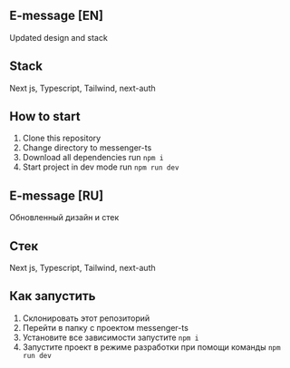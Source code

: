 ## E-message [EN]
Updated design and stack

## Stack
Next js, Typescript, Tailwind, next-auth

## How to start
<ol>
    <li>Clone this repository</li>
    <li>Change directory to messenger-ts</li>
    <li>Download all dependencies run <code>npm i</code></li>
    <li>Start project in dev mode run <code>npm run dev</code></li>
</ol>

## E-message [RU]
Обновленный дизайн и стек
## Стек
Next js, Typescript, Tailwind, next-auth

## Как запустить
<ol>
    <li>Склонировать этот репозиторий</li>
    <li>Перейти в папку с проектом messenger-ts</li>
    <li>Установите все зависимости запустите <code>npm i</code></li>
    <li>Запустите проект в режиме разработки при помощи команды <code>npm run dev</code></li>
</ol>